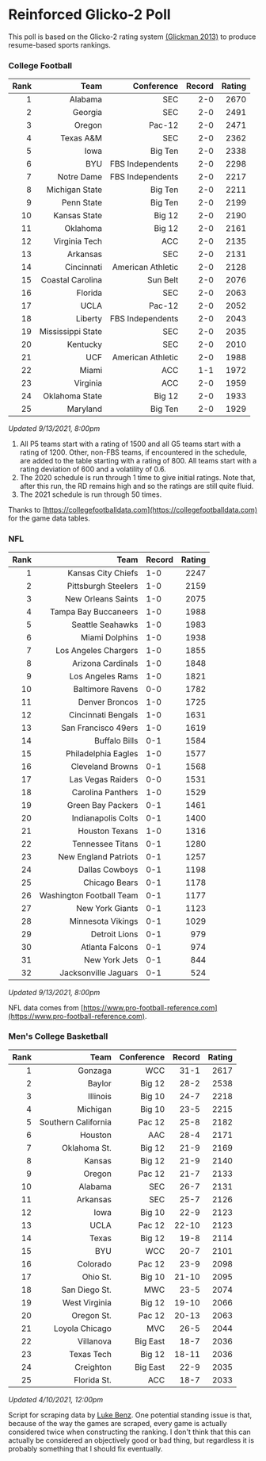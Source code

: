 # Reinforced Glicko-2 Poll

This poll is based on the Glicko-2 rating system [\(Glickman 2013\)](http://glicko.net/glicko/glicko2.pdf) to produce resume-based sports rankings.

### College Football
| Rank  | Team                 | Conference           | Record   | Rating |
| ---:  | ---:                 | ---:                 | ---:     | ---:   |
| 1     | Alabama              | SEC                  | 2-0      | 2670   |
| 2     | Georgia              | SEC                  | 2-0      | 2491   |
| 3     | Oregon               | Pac-12               | 2-0      | 2471   |
| 4     | Texas A&M            | SEC                  | 2-0      | 2362   |
| 5     | Iowa                 | Big Ten              | 2-0      | 2338   |
| 6     | BYU                  | FBS Independents     | 2-0      | 2298   |
| 7     | Notre Dame           | FBS Independents     | 2-0      | 2217   |
| 8     | Michigan State       | Big Ten              | 2-0      | 2211   |
| 9     | Penn State           | Big Ten              | 2-0      | 2199   |
| 10    | Kansas State         | Big 12               | 2-0      | 2190   |
| 11    | Oklahoma             | Big 12               | 2-0      | 2161   |
| 12    | Virginia Tech        | ACC                  | 2-0      | 2135   |
| 13    | Arkansas             | SEC                  | 2-0      | 2131   |
| 14    | Cincinnati           | American Athletic    | 2-0      | 2128   |
| 15    | Coastal Carolina     | Sun Belt             | 2-0      | 2076   |
| 16    | Florida              | SEC                  | 2-0      | 2063   |
| 17    | UCLA                 | Pac-12               | 2-0      | 2052   |
| 18    | Liberty              | FBS Independents     | 2-0      | 2043   |
| 19    | Mississippi State    | SEC                  | 2-0      | 2035   |
| 20    | Kentucky             | SEC                  | 2-0      | 2010   |
| 21    | UCF                  | American Athletic    | 2-0      | 1988   |
| 22    | Miami                | ACC                  | 1-1      | 1972   |
| 23    | Virginia             | ACC                  | 2-0      | 1959   |
| 24    | Oklahoma State       | Big 12               | 2-0      | 1933   |
| 25    | Maryland             | Big Ten              | 2-0      | 1929   |
_Updated 9/13/2021, 8:00pm_

1. All P5 teams start with a rating of 1500 and all G5 teams start with a rating of 1200. Other, non-FBS teams, if encountered in the schedule, are added to the table starting with a rating of 800. All teams start with a rating deviation of 600 and a volatility of 0.6.
2. The 2020 schedule is run through 1 time to give initial ratings. Note that, after this run, the RD remains high and so the ratings are still quite fluid.
3. The 2021 schedule is run through 50 times.

Thanks to [https://collegefootballdata.com](https://collegefootballdata.com) for the game data tables.

### NFL
| Rank  | Team                       | Record   | Rating |
| ---:  | ---:                       | :---     | ---:   |
| 1     | Kansas City Chiefs         | 1-0      | 2247   |
| 2     | Pittsburgh Steelers        | 1-0      | 2159   |
| 3     | New Orleans Saints         | 1-0      | 2075   |
| 4     | Tampa Bay Buccaneers       | 1-0      | 1988   |
| 5     | Seattle Seahawks           | 1-0      | 1983   |
| 6     | Miami Dolphins             | 1-0      | 1938   |
| 7     | Los Angeles Chargers       | 1-0      | 1855   |
| 8     | Arizona Cardinals          | 1-0      | 1848   |
| 9     | Los Angeles Rams           | 1-0      | 1821   |
| 10    | Baltimore Ravens           | 0-0      | 1782   |
| 11    | Denver Broncos             | 1-0      | 1725   |
| 12    | Cincinnati Bengals         | 1-0      | 1631   |
| 13    | San Francisco 49ers        | 1-0      | 1619   |
| 14    | Buffalo Bills              | 0-1      | 1584   |
| 15    | Philadelphia Eagles        | 1-0      | 1577   |
| 16    | Cleveland Browns           | 0-1      | 1568   |
| 17    | Las Vegas Raiders          | 0-0      | 1531   |
| 18    | Carolina Panthers          | 1-0      | 1529   |
| 19    | Green Bay Packers          | 0-1      | 1461   |
| 20    | Indianapolis Colts         | 0-1      | 1400   |
| 21    | Houston Texans             | 1-0      | 1316   |
| 22    | Tennessee Titans           | 0-1      | 1280   |
| 23    | New England Patriots       | 0-1      | 1257   |
| 24    | Dallas Cowboys             | 0-1      | 1198   |
| 25    | Chicago Bears              | 0-1      | 1178   |
| 26    | Washington Football Team   | 0-1      | 1177   |
| 27    | New York Giants            | 0-1      | 1123   |
| 28    | Minnesota Vikings          | 0-1      | 1029   |
| 29    | Detroit Lions              | 0-1      | 979    |
| 30    | Atlanta Falcons            | 0-1      | 974    |
| 31    | New York Jets              | 0-1      | 844    |
| 32    | Jacksonville Jaguars       | 0-1      | 524    |
_Updated 9/13/2021, 8:00pm_

NFL data comes from [https://www.pro-football-reference.com](https://www.pro-football-reference.com).

### Men's College Basketball
| Rank  | Team                 | Conference | Record   | Rating |
| ---:  | ---:                 | ---:       | ---:     | ---:   |
| 1     | Gonzaga              | WCC        | 31-1     | 2617   |
| 2     | Baylor               | Big 12     | 28-2     | 2538   |
| 3     | Illinois             | Big 10     | 24-7     | 2218   |
| 4     | Michigan             | Big 10     | 23-5     | 2215   |
| 5     | Southern California  | Pac 12     | 25-8     | 2182   |
| 6     | Houston              | AAC        | 28-4     | 2171   |
| 7     | Oklahoma St.         | Big 12     | 21-9     | 2169   |
| 8     | Kansas               | Big 12     | 21-9     | 2140   |
| 9     | Oregon               | Pac 12     | 21-7     | 2133   |
| 10    | Alabama              | SEC        | 26-7     | 2131   |
| 11    | Arkansas             | SEC        | 25-7     | 2126   |
| 12    | Iowa                 | Big 10     | 22-9     | 2123   |
| 13    | UCLA                 | Pac 12     | 22-10    | 2123   |
| 14    | Texas                | Big 12     | 19-8     | 2114   |
| 15    | BYU                  | WCC        | 20-7     | 2101   |
| 16    | Colorado             | Pac 12     | 23-9     | 2098   |
| 17    | Ohio St.             | Big 10     | 21-10    | 2095   |
| 18    | San Diego St.        | MWC        | 23-5     | 2074   |
| 19    | West Virginia        | Big 12     | 19-10    | 2066   |
| 20    | Oregon St.           | Pac 12     | 20-13    | 2063   |
| 21    | Loyola Chicago       | MVC        | 26-5     | 2044   |
| 22    | Villanova            | Big East   | 18-7     | 2036   |
| 23    | Texas Tech           | Big 12     | 18-11    | 2036   |
| 24    | Creighton            | Big East   | 22-9     | 2035   |
| 25    | Florida St.          | ACC        | 18-7     | 2033   |
_Updated 4/10/2021, 12:00pm_

Script for scraping data by [Luke Benz](https://github.com/lbenz731/NCAA_Hoops).
One potential standing issue is that, because of the way the games are scraped, every game is actually considered twice when constructing the ranking. I don't think that this can actually be considered an objectively good or bad thing, but regardless it is probably something that I should fix eventually.
